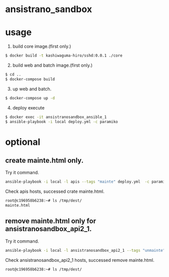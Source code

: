# ansistrano_sandbox

# usage

1. build core image.(first only.)
```bash
$ docker build -t kashiwaguma-hiro/sshd:0.0.1 ./core
```

2. build web and batch image.(first only.)
```bash
$ cd ..
$ docker-compose build
```

3. up web and batch.
```bash
$ docker-compose up -d
```

4. deploy execute
```bash
$ docker exec -it ansistranosandbox_ansible_1
$ ansible-playbook -i local deploy.yml -c paramiko
```

# optional

## create mainte.html only.
Try it command.
```bash
ansible-playbook -i local -l apis --tags "mainte" deploy.yml  -c paramiko
```

Check apis hosts, successed crate mainte.html.
```bash
root@c196958b6238:~# ls /tmp/dest/
mainte.html
```

## remove mainte.html only for ansistranosandbox_api2_1.
Try it command.
```bash
ansible-playbook -i local -l ansistranosandbox_api2_1 --tags "unmainte" deploy.yml  -c paramiko
```

Check ansistranosandbox_api2_1 hosts, successed remove mainte.html.
```bash
root@c196958b6238:~# ls /tmp/dest/
```
